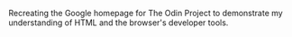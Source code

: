 Recreating the Google homepage for The Odin Project to demonstrate my understanding of HTML and the browser's developer tools.

